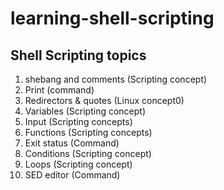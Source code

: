 # learning-shell-scripting
## Shell Scripting topics
1. shebang and comments (Scripting concept)
2. Print                (command) 
3. Redirectors & quotes (Linux concept0)
4. Variables            (Scripting concept)
5. Input                (Scripting concepts)
6. Functions            (Scripting concepts)
7. Exit status          (Command)
8. Conditions           (Scripting concept)
9. Loops                (Scripting concept)
10. SED editor          (Command)